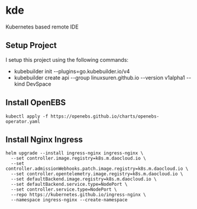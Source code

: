 # kde
Kubernetes based remote IDE

## Setup Project

I setup this project using the following commands:

* kubebuilder init --plugins=go.kubebuilder.io/v4
* kubebuilder create api --group linuxsuren.github.io --version v1alpha1 --kind DevSpace

## Install OpenEBS

```shell
kubectl apply -f https://openebs.github.io/charts/openebs-operator.yaml
```

## Install Nginx Ingress

```shell
helm upgrade --install ingress-nginx ingress-nginx \
  --set controller.image.registry=k8s.m.daocloud.io \
  --set controller.admissionWebhooks.patch.image.registry=k8s.m.daocloud.io \
  --set controller.opentelemetry.image.registry=k8s.m.daocloud.io \
  --set defaultBackend.image.registry=k8s.m.daocloud.io \
  --set defaultBackend.service.type=NodePort \
  --set controller.service.type=NodePort \
  --repo https://kubernetes.github.io/ingress-nginx \
  --namespace ingress-nginx --create-namespace
```
